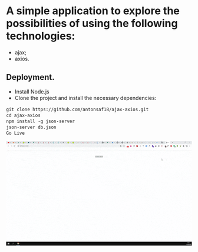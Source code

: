 # A simple application to explore the possibilities of using the following technologies:
-  ajax;
-  axios.

## Deployment.
- Install Node.js
- Clone the project and install the necessary dependencies:
```
git clone https://github.com/antonsaf18/ajax-axios.git
cd ajax-axios
npm install -g json-server
json-server db.json
Go Live
```
<img src="screencast-nimbus-capture-2020.08.11-00_37_43.gif" alt="">

